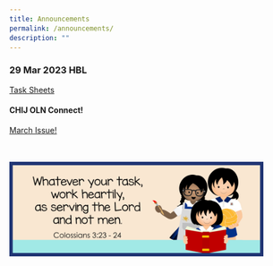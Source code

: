```yaml
---
title: Announcements
permalink: /announcements/
description: ""
---
```

### 29 Mar 2023 HBL
[Task Sheets](https://www.chijourladyofthenativity.moe.edu.sg/learn-at-ij-oln/home-based-learning/)

#### CHIJ OLN Connect! 
<a href="/files/2023Connect/OLN_Connect_P003 (1).pdf" target="_blank" rel="noopener">March Issue!</a>
<br><br><br>

<img src="/images/Banner and Logo/WEBSITE BANNER 202301.jpg" style="width:90%; height:90%;" alt="School Theme 2023" class="center">